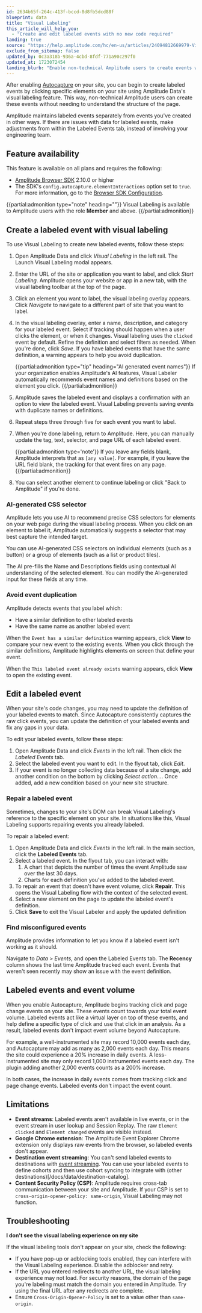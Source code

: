 ```yaml
---
id: 2634b65f-264c-413f-bccd-8d8fb5dcd88f
blueprint: data
title: "Visual Labeling"
this_article_will_help_you:
  - "Create and edit labeled events with no new code required"
landing: true
source: "https://help.amplitude.com/hc/en-us/articles/24094812669979-Visual-Labeling-Quickly-create-no-code-events-from-your-site-s-existing-elements"
exclude_from_sitemap: false
updated_by: 0c3a318b-936a-4cbd-8fdf-771a90c297f0
updated_at: 1723072454
landing_blurb: "Enable non-technical Amplitude users to create events with Visual Labeling."
---
```


After enabling [Autocapture](/docs/data/autocapture) on your site, you can begin to create labeled events by clicking specific elements on your site using Amplitude Data's visual labeling feature. This way, non-technical Amplitude users can create these events without needing to understand the structure of the page.

Amplitude maintains labeled events separately from events you've created in other ways. If there are issues with data for labeled events, make adjustments from within the Labeled Events tab, instead of involving your engineering team.

## Feature availability

This feature is available on all plans and requires the following:

- [Amplitude Browser SDK](/docs/sdks/analytics/browser/browser-sdk-2) 2.10.0 or higher
- The SDK's `config.autocapture.elementInteractions` option set to `true`. For more information, go to the [Browser SDK Configuration](/docs/sdks/analytics/browser/browser-sdk-2#configure-the-sdk).

{{partial:admonition type="note" heading=""}}
Visual Labeling is available to Amplitude users with the role **Member** and above.
{{/partial:admonition}}

## Create a labeled event with visual labeling

To use Visual Labeling to create new labeled events, follow these steps:

1. Open Amplitude Data and click _Visual Labeling_ in the left rail. The Launch Visual Labeling modal appears.
2. Enter the URL of the site or application you want to label, and click _Start Labeling_. Amplitude opens your website or app in a new tab, with the visual labeling toolbar at the top of the page.
3. Click an element you want to label, the visual labeling overlay appears. Click _Navigate_ to navigate to a different part of site that you want to label.
4. In the visual labeling overlay, enter a name, description, and category for your labeled event. Select if tracking should happen when a user clicks the element, or when it changes. Visual labeling uses the `clicked` event by default. Refine the definition and select filters as needed. When you're done, click _Save_. If you have labeled events that have the same definition, a warning appears to help you avoid duplication.

   {{partial:admonition type="tip" heading="AI generated event names"}}
   If your organization enables Amplitude's AI features, Visual Labeler automatically recommends event names and definitions based on the element you click.
   {{/partial:admonition}}

5. Amplitude saves the labeled event and displays a confirmation with an option to view the labeled event. Visual Labeling prevents saving events with duplicate names or definitions.
6. Repeat steps three through five for each event you want to label.
7. When you're done labeling, return to Amplitude. Here, you can manually update the tag, text, selector, and page URL of each labeled event.

   {{partial:admonition type='note'}}
   If you leave any fields blank, Amplitude interprets that as `[any value]`. For example, if you leave the URL field blank, the tracking for that event fires on any page.
   {{/partial:admonition}}

8. You can select another element to continue labeling or click "Back to Amplitude" if you're done.

### AI-generated CSS selector

Amplitude lets you use AI to recommend precise CSS selectors for elements on your web page during the visual labeling process. When you click on an element to label it, Amplitude automatically suggests a selector that may best capture the intended target. 

You can use AI-generated CSS selectors on individual elements (such as a button) or a group of elements (such as a list or product tiles).

The AI pre-fills the Name and Descriptions fields using contextual AI understanding of the selected element. You can modify the AI-generated input for these fields at any time. 

### Avoid event duplication

Amplitude detects events that you label which:

- Have a similar definition to other labeled events
- Have the same name as another labeled event

When the `Event has a similar definition` warning appears, click **View** to compare your new event to the existing events. When you click through the similar definitions, Amplitude highlights elements on screen that define your event.

When the `This labeled event already exists` warning appears, click **View** to open the existing event.

## Edit a labeled event

When your site's code changes, you may need to update the definition of your labeled events to match. Since Autocapture consistently captures the raw click events, you can update the definition of your labeled events and fix any gaps in your data.

To edit your labeled events, follow these steps:

1. Open Amplitude Data and click _Events_ in the left rail. Then click the _Labeled Events_ tab.
2. Select the labeled event you want to edit. In the flyout tab, click _Edit_.
3. If your event is no longer collecting data because of a site change, add another condition on the bottom by clicking _Select action..._. Once added, add a new condition based on your new site structure.

### Repair a labeled event

Sometimes, changes to your site's DOM can break Visual Labeling's reference to the specific element on your site. In situations like this, Visual Labeling supports repairing events you already labeled.

To repair a labeled event:

1. Open Amplitude Data and click _Events_ in the left rail. In the main section, click the **Labeled Events** tab.
2. Select a labeled event. In the flyout tab, you can interact with:
   1. A chart that depicts the number of times the event Amplitude saw over the last 30 days.
   2. Charts for each definition you've added to the labeled event.
3. To repair an event that doesn't have event volume, click **Repair**. This opens the Visual Labeling flow with the context of the selected event.
4. Select a new element on the page to update the labeled event's definition.
5. Click **Save** to exit the Visual Labeler and apply the updated definition

### Find misconfigured events

Amplitude provides information to let you know if a labeled event isn't working as it should.

Navigate to _Data > Events_, and open the Labeled Events tab. The **Recency** column shows the last time Amplitude tracked each event. Events that weren't seen recently may show an issue with the event definition.

## Labeled events and event volume

When you enable Autocapture, Amplitude begins tracking click and page change events on your site. These events count towards your total event volume. Labeled events act like a virtual layer on top of these events, and help define a specific type of click and use that click in an analysis. As a result, labeled events don't impact event volume beyond Autocapture.

For example, a well-instrumented site may record 10,000 events each day, and Autocapture may add as many as 2,000 events each day. This means the site could experience a 20% increase in daily events. A less-instrumented site may only record 1,000 instrumented events each day. The plugin adding another 2,000 events counts as a 200% increase.

In both cases, the increase in daily events comes from tracking click and page change events. Labeled events don't impact the event count.

## Limitations

- **Event streams**: Labeled events aren't available in live events, or in the event stream in user lookup and Session Replay. The raw `Element clicked` and `Element changed` events are visible instead.
- **Google Chrome extension**: The Amplitude Event Explorer Chrome extension only displays raw events from the browser, so labeled events don't appear.
- **Destination event streaming**: You can't send labeled events to destinations with [event streaming](/docs/data/destination-event-streaming-overview). You can use your labeled events to define cohorts and then use cohort syncing to integrate with (other destinations)[/docs/data/destination-catalog].
- **Content Security Policy (CSP)**: Amplitude requires cross-tab communication between your site and Amplitude. If your CSP is set to `cross-origin-opener-policy: same-origin`, Visual Labeling may not function.

## Troubleshooting

**I don't see the visual labeling experience on my site**

If the visual labeling tools don't appear on your site, check the following:

- If you have pop-up or adblocking tools enabled, they can interfere with the Visual Labeling experience. Disable the adblocker and retry.
- If the URL you entered redirects to another URL, the visual labeling experience may not load. For security reasons, the domain of the page you're labeling must match the domain you entered in Amplitude. Try using the final URL after any redirects are complete.
- Ensure `Cross-Origin-Opener-Policy` is set to a value other than `same-origin`.
